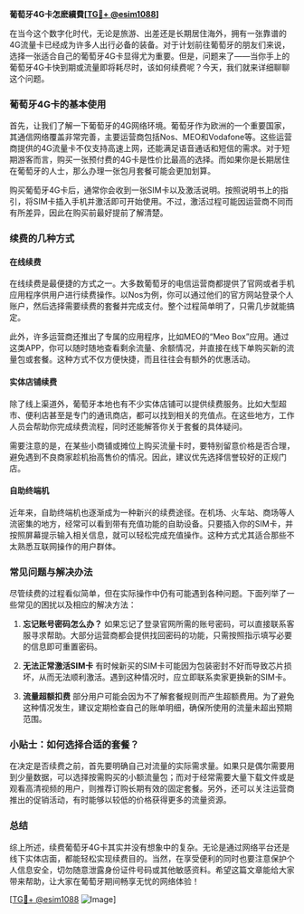 **葡萄牙4G卡怎麽續費[[TG💪+ @esim1088](https://t.me/s/esim1088)]**

在当今这个数字化时代，无论是旅游、出差还是长期居住海外，拥有一张靠谱的4G流量卡已经成为许多人出行必备的装备。对于计划前往葡萄牙的朋友们来说，选择一张适合自己的葡萄牙4G卡显得尤为重要。但是，问题来了——当你手上的葡萄牙4G卡快到期或流量即将耗尽时，该如何续费呢？今天，我们就来详细聊聊这个问题。

### 葡萄牙4G卡的基本使用

首先，让我们了解一下葡萄牙的4G网络环境。葡萄牙作为欧洲的一个重要国家，其通信网络覆盖非常完善，主要运营商包括Nos、MEO和Vodafone等。这些运营商提供的4G流量卡不仅支持高速上网，还能满足语音通话和短信的需求。对于短期游客而言，购买一张预付费的4G卡是性价比最高的选择。而如果你是长期居住在葡萄牙的人士，那么办理一张包月套餐可能会更加划算。

购买葡萄牙4G卡后，通常你会收到一张SIM卡以及激活说明。按照说明书上的指引，将SIM卡插入手机并激活即可开始使用。不过，激活过程可能因运营商不同而有所差异，因此在购买前最好提前了解清楚。

### 续费的几种方式

#### 在线续费

在线续费是最便捷的方式之一。大多数葡萄牙的电信运营商都提供了官网或者手机应用程序供用户进行续费操作。以Nos为例，你可以通过他们的官方网站登录个人账户，然后选择需要续费的套餐并完成支付。整个过程简单明了，只需几步就能搞定。

此外，许多运营商还推出了专属的应用程序，比如MEO的“Meo Box”应用。通过这类APP，你可以随时随地查看剩余流量、余额情况，并直接在线下单购买新的流量包或套餐。这种方式不仅方便快捷，而且往往会有额外的优惠活动。

#### 实体店铺续费

除了线上渠道外，葡萄牙本地也有不少实体店铺可以提供续费服务。比如大型超市、便利店甚至是专门的通讯商店，都可以找到相关的充值点。在这些地方，工作人员会帮助你完成续费流程，同时还能解答你关于套餐的具体疑问。

需要注意的是，在某些小商铺或摊位上购买流量卡时，要特别留意价格是否合理，避免遇到不良商家趁机抬高售价的情况。因此，建议优先选择信誉较好的正规门店。

#### 自助终端机

近年来，自助终端机也逐渐成为一种新兴的续费途径。在机场、火车站、商场等人流密集的地方，经常可以看到带有充值功能的自助设备。只要插入你的SIM卡，并按照屏幕提示输入相关信息，就可以轻松完成充值操作。这种方式尤其适合那些不太熟悉互联网操作的用户群体。

### 常见问题与解决办法

尽管续费的过程看似简单，但在实际操作中仍有可能遇到各种问题。下面列举了一些常见的困扰以及相应的解决方法：

1. **忘记账号密码怎么办？**
   如果忘记了登录官网所需的账号密码，可以直接联系客服寻求帮助。大部分运营商都会提供找回密码的功能，只需按照指示填写必要的信息即可重置密码。

2. **无法正常激活SIM卡**
   有时候新买的SIM卡可能因为包装密封不好而导致芯片损坏，从而无法顺利激活。遇到这种情况时，应立即联系卖家更换新的SIM卡。

3. **流量超额扣费**
   部分用户可能会因为不了解套餐规则而产生超额费用。为了避免这种情况发生，建议定期检查自己的账单明细，确保所使用的流量未超出预期范围。

### 小贴士：如何选择合适的套餐？

在决定是否续费之前，首先要明确自己对流量的实际需求量。如果只是偶尔需要用到少量数据，可以选择按需购买的小额流量包；而对于经常需要大量下载文件或是观看高清视频的用户，则推荐订购长期有效的固定套餐。另外，还可以关注运营商推出的促销活动，有时能够以较低的价格获得更多的流量资源。

### 总结

综上所述，续费葡萄牙4G卡其实并没有想象中的复杂。无论是通过网络平台还是线下实体店面，都能轻松实现续费目的。当然，在享受便利的同时也要注意保护个人信息安全，切勿随意泄露身份证件号码或其他敏感资料。希望这篇文章能给大家带来帮助，让大家在葡萄牙期间畅享无忧的网络体验！

[[TG💪+ @esim1088](https://t.me/s/esim1088) ![Image](https://i.postimg.cc/4NQfJmqS/Snipaste-2025-05-13-00-14-12.png)]